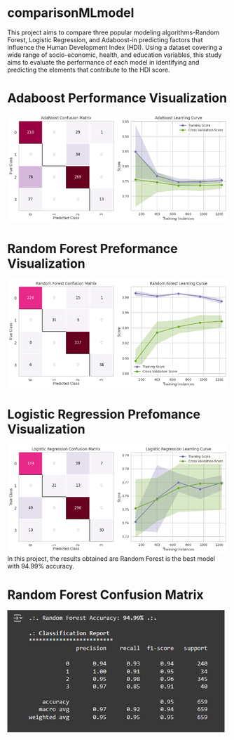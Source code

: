 # comparisonMLmodel
This project aims to compare three popular modeling algorithms-Random Forest, Logistic Regression, and Adaboost-in predicting factors that influence the Human Development Index (HDI). 
Using a dataset covering a wide range of socio-economic, health, and education variables, this study aims to evaluate the performance of each model in identifying and predicting the elements that contribute to the HDI score.
# Adaboost Performance Visualization
![Visualisasi Model AdaBoost](./images/adaboost.png)
# Random Forest Preformance Visualization
![Visualisasi Model AdaBoost](./images/rf.png)
# Logistic Regression Prefomance Visualization
![Visualisasi Model AdaBoost](./images/Lr.png)
In this project, the results obtained are Random Forest is the best model with 94.99% accuracy.
# Random Forest Confusion Matrix
![Visualisasi Model AdaBoost](./images/Rfacc.png)
